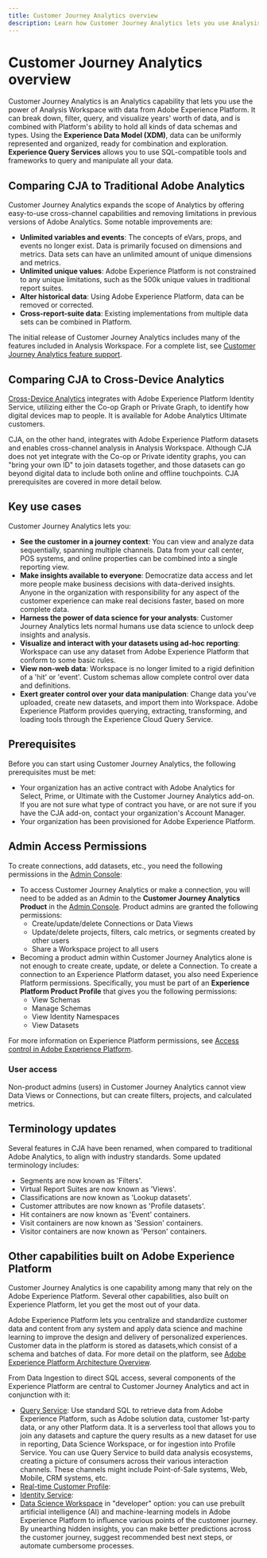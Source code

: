 ```yaml
---
title: Customer Journey Analytics overview
description: Learn how Customer Journey Analytics lets you use Analysis Workspace with data from Experience Platform.
---
```


# Customer Journey Analytics overview

Customer Journey Analytics is an Analytics capability that lets you use the power of Analysis Workspace with data from Adobe Experience Platform. It can break down, filter, query, and visualize years' worth of data, and is combined with Platform's ability to hold all kinds of data schemas and types. Using the **Experience Data Model (XDM)**, data can be uniformly represented and organized, ready for combination and exploration. **Experience Query Services** allows you to use SQL-compatible tools and frameworks to query and manipulate all your data.

## Comparing CJA to Traditional Adobe Analytics

Customer Journey Analytics expands the scope of Analytics by offering easy-to-use cross-channel capabilities and removing limitations in previous versions of Adobe Analytics. Some notable improvements are:

* **Unlimited variables and events**: The concepts of eVars, props, and events no longer exist. Data is primarily focused on dimensions and metrics. Data sets can have an unlimited amount of unique dimensions and metrics.
* **Unlimited unique values**: Adobe Experience Platform is not constrained to any unique limitations, such as the 500k unique values in traditional report suites.
* **Alter historical data**: Using Adobe Experience Platform, data can be removed or corrected.
* **Cross-report-suite data**: Existing implementations from multiple data sets can be combined in Platform.

The initial release of Customer Journey Analytics includes many of the features included in Analysis Workspace. For a complete list, see [Customer Journey Analytics feature support](cja-aa.md).

## Comparing CJA to Cross-Device Analytics

[Cross-Device Analytics](https://docs.adobe.com/content/help/en/analytics/components/cda/cda-home.html) integrates with Adobe Experience Platform Identity Service, utilizing either the Co-op Graph or Private Graph, to identify how digital devices map to people. It is available for Adobe Analytics Ultimate customers.

CJA, on the other hand, integrates with Adobe Experience Platform datasets and enables cross-channel analysis in Analysis Workspace. Although CJA does not yet integrate with the Co-op or Private identity graphs, you can "bring your own ID" to join datasets together, and those datasets can go beyond digital data to include both online and offline touchpoints. CJA prerequisites are covered in more detail below.

## Key use cases

Customer Journey Analytics lets you:

* **See the customer in a journey context**: You can view and analyze data sequentially, spanning multiple channels. Data from your call center, POS systems, and online properties can be combined into a single reporting view.
* **Make insights available to everyone**: Democratize data access and let more people make business decisions with data-derived insights. Anyone in the organization with responsibility for any aspect of the customer experience can make real decisions faster, based on more complete data.
* **Harness the power of data science for your analysts**: Customer Journey Analytics lets normal humans use data science to unlock deep insights and analysis.
* **Visualize and interact with your datasets using ad-hoc reporting**: Workspace can use any dataset from Adobe Experience Platform that conform to some basic rules.
* **View non-web data**: Workspace is no longer limited to a rigid definition of a 'hit' or 'event'. Custom schemas allow complete control over data and definitions.
* **Exert greater control over your data manipulation**: Change data you've uploaded, create new datasets, and import them into Workspace. Adobe Experience Platform provides querying, extracting, transforming, and loading tools through the Experience Cloud Query Service.

## Prerequisites

Before you can start using Customer Journey Analytics, the following prerequisites must be met:

* Your organization has an active contract with Adobe Analytics for Select, Prime, or Ultimate with the Customer Journey Analytics add-on. If you are not sure what type of contract you have, or are not sure if you have the CJA add-on, contact your organization's Account Manager.
* Your organization has been provisioned for Adobe Experience Platform.

## Admin Access Permissions

To create connections, add datasets, etc., you need the following permissions in the [Admin Console](https://adminconsole.adobe.com/enterprise/):

* To access Customer Journey Analytics or make a connection, you will need to be added as an Admin to the **Customer Journey Analytics Product** in the [Admin Console](https://adminconsole.adobe.com/enterprise/). Product admins are granted the following permissions:
  * Create/update/delete Connections or Data Views
  * Update/delete projects, filters, calc metrics, or segments created by other users
  * Share a Workspace project to all users
* Becoming a product admin within Customer Journey Analytics alone is not enough to create create, update, or delete a Connection. To create a connection to an Experience Platform dataset, you also need Experience Platform permissions. Specifically, you must be part of an **Experience Platform Product Profile** that gives you the following permissions:
  * View Schemas
  * Manage Schemas
  * View Identity Namespaces
  * View Datasets
  
For more information on Experience Platform permissions, see [Access control in Adobe Experience Platform](https://www.adobe.io/apis/experienceplatform/home/permissions-and-sandboxes/permissions-and-sandboxes.html#!api-specification/markdown/narrative/technical_overview/access-control/access-control-overview.md).

### User access

Non-product admins (users) in Customer Journey Analytics cannot view Data Views or Connections, but can create filters, projects, and calculated metrics.

## Terminology updates

Several features in CJA have been renamed, when compared to traditional Adobe Analytics, to align with industry standards. Some updated terminology includes:

* Segments are now known as 'Filters'.
* Virtual Report Suites are now known as 'Views'.
* Classifications are now known as 'Lookup datasets'.
* Customer attributes are now known as 'Profile datasets'.
* Hit containers are now known as 'Event' containers.
* Visit containers are now known as 'Session' containers.
* Visitor containers are now known as 'Person' containers.

## Other capabilities built on Adobe Experience Platform

Customer Journey Analytics is one capability among many that rely on the Adobe Experience Platform. Several other capabilities, also built on Experience Platform, let you get the most out of your data.

Adobe Experience Platform lets you centralize and standardize customer data and content from any system and apply data science and machine learning to improve the design and delivery of personalized experiences. Customer data in the platform is stored as datasets,which consist of a schema and batches of data. For more detail on the platform, see [Adobe Experience Platform Architecture Overview](https://www.adobe.io/apis/experienceplatform/home/overview.html).

From Data Ingestion to direct SQL access, several components of the Experience Platform are central to Customer Journey Analytics and act in conjunction with it:

* [Query Service](https://www.adobe.io/apis/experienceplatform/home/query-service/sql-reference.html): Use standard SQL to retrieve data from Adobe Experience Platform, such as Adobe solution data, customer 1st-party data, or any other Platform data. It is a serverless tool that allows you to join any datasets and capture the query results as a new dataset for use in reporting, Data Science Workspace, or for ingestion into Profile Service. You can use Query Service to build data analysis ecosystems, creating a picture of consumers across their various interaction channels. These channels might include Point-of-Sale systems, Web, Mobile, CRM systems, etc.
* [Real-time Customer Profile](https://www.adobe.io/apis/experienceplatform/home/profile-identity-segmentation/profile-identity-segmentation-services.html#!api-specification/markdown/narrative/technical_overview/unified_profile_architectural_overview/unified_profile_architectural_overview.md):
* [Identity Service](https://www.adobe.io/apis/experienceplatform/home/profile-identity-segmentation/profile-identity-segmentation-services.html#!api-specification/markdown/narrative/technical_overview/identity_services_architectural_overview/identity_services_architectural_overview.md):
* [Data Science Workspace](https://www.adobe.io/apis/experienceplatform/home/data-science-workspace.html) in "developer" option: you can use prebuilt artificial intelligence (AI) and machine-learning models in Adobe Experience Platform to influence various points of the customer journey. By unearthing hidden insights, you can make better predictions across the customer journey, suggest recommended best next steps, or automate cumbersome processes.

